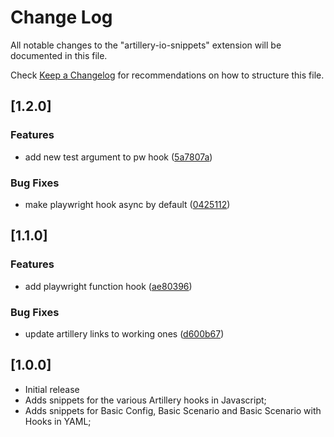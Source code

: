 # Change Log

All notable changes to the "artillery-io-snippets" extension will be documented in this file.

Check [Keep a Changelog](http://keepachangelog.com/) for recommendations on how to structure this file.

## [1.2.0]

### Features

* add new test argument to pw hook ([5a7807a](https://github.com/bernardobridge/artillery-vscode-extension/commit/5a7807a086242053c87dcaf7e34c3c296cdb4f2f))

### Bug Fixes

* make playwright hook async by default ([0425112](https://github.com/bernardobridge/artillery-vscode-extension/commit/0425112cc2cad3e5c7f2ff389e1e72923040a6ea))

## [1.1.0]

### Features

* add playwright function hook ([ae80396](https://github.com/bernardobridge/artillery-vscode-extension/commit/ae80396f4aabf46788fcc053f779b46065e79e4a))

### Bug Fixes

* update artillery links to working ones ([d600b67](https://github.com/bernardobridge/artillery-vscode-extension/commit/d600b67d0a36b9f001fae75e1333e42354c6edef))

## [1.0.0]

- Initial release
- Adds snippets for the various Artillery hooks in Javascript;
- Adds snippets for Basic Config, Basic Scenario and Basic Scenario with Hooks in YAML;